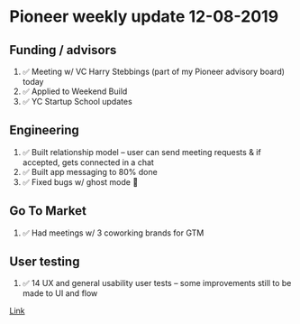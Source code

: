 # Pioneer weekly update 12-08-2019


## Funding / advisors

1. ✅ Meeting w/ VC Harry Stebbings (part of my Pioneer advisory board) today
2. ✅ Applied to Weekend Build
3. ✅ YC Startup School updates

  
## Engineering

1. ✅ Built relationship model – user can send meeting requests & if accepted, gets connected in a chat
2. ✅ Built app messaging to 80% done
3. ✅ Fixed bugs w/ ghost mode 👻

  
## Go To Market

1. ✅ Had meetings w/ 3 coworking brands for GTM

  
## User testing

1. ✅ 14 UX and general usability user tests – some improvements still to be made to UI and flow



[Link](url)
